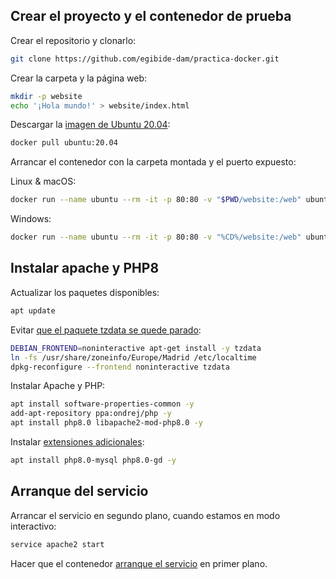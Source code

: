 ## Crear el proyecto y el contenedor de prueba

Crear el repositorio y clonarlo:

```bash
git clone https://github.com/egibide-dam/practica-docker.git
```

Crear la carpeta y la página web:

```bash
mkdir -p website
echo '¡Hola mundo!' > website/index.html
```

Descargar la [imagen de Ubuntu 20.04](https://hub.docker.com/_/ubuntu/):

```bash
docker pull ubuntu:20.04
```

Arrancar el contenedor con la carpeta montada y el puerto expuesto:

Linux & macOS:

```bash
docker run --name ubuntu --rm -it -p 80:80 -v "$PWD/website:/web" ubuntu:20.04
```

Windows:

```bash
docker run --name ubuntu --rm -it -p 80:80 -v "%CD%/website:/web" ubuntu:20.04
```

## Instalar apache y PHP8

Actualizar los paquetes disponibles:

```bash
apt update
```

Evitar [que el paquete tzdata se quede parado](https://stackoverflow.com/a/44333806/14378620):

```bash
DEBIAN_FRONTEND=noninteractive apt-get install -y tzdata
ln -fs /usr/share/zoneinfo/Europe/Madrid /etc/localtime
dpkg-reconfigure --frontend noninteractive tzdata
```

Instalar Apache y PHP:

```bash
apt install software-properties-common -y
add-apt-repository ppa:ondrej/php -y
apt install php8.0 libapache2-mod-php8.0 -y
```

Instalar [extensiones adicionales](https://www.php.net/manual/es/extensions.alphabetical.php):

```bash
apt install php8.0-mysql php8.0-gd -y
```

## Arranque del servicio

Arrancar el servicio en segundo plano, cuando estamos en modo interactivo:

```bash
service apache2 start
```

Hacer que el contenedor [arranque el servicio](https://stackoverflow.com/a/44377561/14378620) en primer plano.
